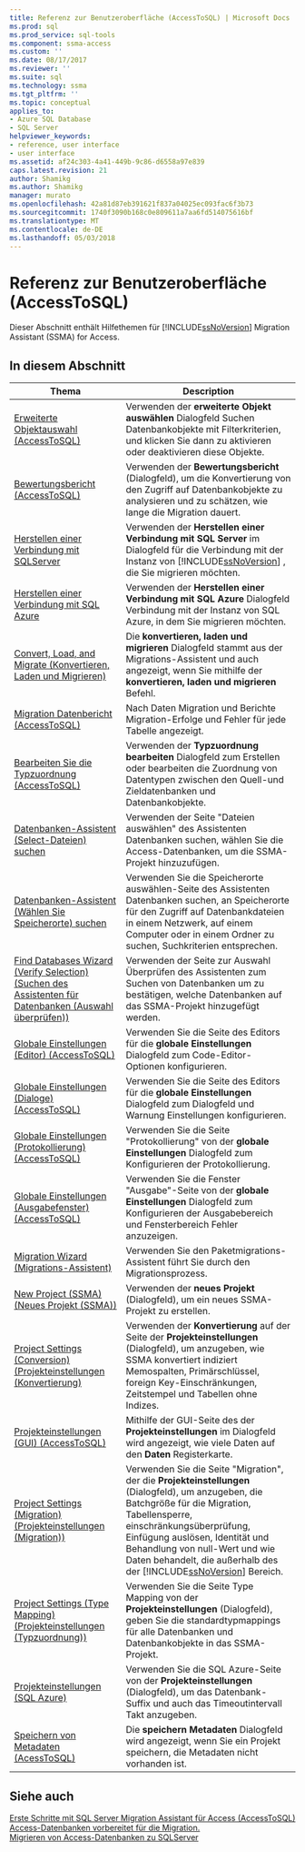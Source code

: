 ```yaml
---
title: Referenz zur Benutzeroberfläche (AccessToSQL) | Microsoft Docs
ms.prod: sql
ms.prod_service: sql-tools
ms.component: ssma-access
ms.custom: ''
ms.date: 08/17/2017
ms.reviewer: ''
ms.suite: sql
ms.technology: ssma
ms.tgt_pltfrm: ''
ms.topic: conceptual
applies_to:
- Azure SQL Database
- SQL Server
helpviewer_keywords:
- reference, user interface
- user interface
ms.assetid: af24c303-4a41-449b-9c86-d6558a97e839
caps.latest.revision: 21
author: Shamikg
ms.author: Shamikg
manager: murato
ms.openlocfilehash: 42a81d87eb391621f837a04025ec093fac6f3b73
ms.sourcegitcommit: 1740f3090b168c0e809611a7aa6fd514075616bf
ms.translationtype: MT
ms.contentlocale: de-DE
ms.lasthandoff: 05/03/2018
---
```

# <a name="user-interface-reference-accesstosql"></a>Referenz zur Benutzeroberfläche (AccessToSQL)
Dieser Abschnitt enthält Hilfethemen für [!INCLUDE[ssNoVersion](../../includes/ssnoversion_md.md)] Migration Assistant (SSMA) for Access.  
  
## <a name="in-this-section"></a>In diesem Abschnitt  
  
|Thema|Description|  
|---------|---------------|  
|[Erweiterte Objektauswahl &#40;AccessToSQL&#41;](../../ssma/access/advanced-object-selection-accesstosql.md)|Verwenden der **erweiterte Objekt auswählen** Dialogfeld Suchen Datenbankobjekte mit Filterkriterien, und klicken Sie dann zu aktivieren oder deaktivieren diese Objekte.|  
|[Bewertungsbericht &#40;AccessToSQL&#41;](../../ssma/access/assessment-report-accesstosql.md)|Verwenden der **Bewertungsbericht** (Dialogfeld), um die Konvertierung von den Zugriff auf Datenbankobjekte zu analysieren und zu schätzen, wie lange die Migration dauert.|  
|[Herstellen einer Verbindung mit SQLServer](http://msdn.microsoft.com/ceb77a97-d6d5-4a92-90a6-342e97d12b54)|Verwenden der **Herstellen einer Verbindung mit SQL Server** im Dialogfeld für die Verbindung mit der Instanz von [!INCLUDE[ssNoVersion](../../includes/ssnoversion_md.md)] , die Sie migrieren möchten.|  
|[Herstellen einer Verbindung mit SQL Azure](http://msdn.microsoft.com/bf44b236-d9be-41ae-a5fd-bd73038e505f)|Verwenden der **Herstellen einer Verbindung mit SQL Azure** Dialogfeld Verbindung mit der Instanz von SQL Azure, in dem Sie migrieren möchten.|  
|[Convert, Load, and Migrate (Konvertieren, Laden und Migrieren)](http://msdn.microsoft.com/4ec83e96-88a5-4b7b-8d5a-f3429d9a936b)|Die **konvertieren, laden und migrieren** Dialogfeld stammt aus der Migrations-Assistent und auch angezeigt, wenn Sie mithilfe der **konvertieren, laden und migrieren** Befehl.|  
|[Migration Datenbericht &#40;AccessToSQL&#41;](../../ssma/access/data-migration-report-accesstosql.md)|Nach Daten Migration und Berichte Migration-Erfolge und Fehler für jede Tabelle angezeigt.|  
|[Bearbeiten Sie die Typzuordnung &#40;AccessToSQL&#41;](../../ssma/access/edit-type-mapping-accesstosql.md)|Verwenden der **Typzuordnung bearbeiten** Dialogfeld zum Erstellen oder bearbeiten die Zuordnung von Datentypen zwischen den Quell-und Zieldatenbanken und Datenbankobjekte.|  
|[Datenbanken-Assistent (Select-Dateien) suchen](http://msdn.microsoft.com/2f574a34-4bab-40a4-89a8-ad4907ffc3fd)|Verwenden der Seite "Dateien auswählen" des Assistenten Datenbanken suchen, wählen Sie die Access-Datenbanken, um die SSMA-Projekt hinzuzufügen.|  
|[Datenbanken-Assistent (Wählen Sie Speicherorte) suchen](http://msdn.microsoft.com/00b2d32a-998b-47a7-b25c-589b5bd6777a)|Verwenden Sie die Speicherorte auswählen-Seite des Assistenten Datenbanken suchen, an Speicherorte für den Zugriff auf Datenbankdateien in einem Netzwerk, auf einem Computer oder in einem Ordner zu suchen, Suchkriterien entsprechen.|  
|[Find Databases Wizard (Verify Selection) (Suchen des Assistenten für Datenbanken (Auswahl überprüfen))](http://msdn.microsoft.com/62e20e03-50cc-4ac8-8072-524d194d2ec3)|Verwenden der Seite zur Auswahl Überprüfen des Assistenten zum Suchen von Datenbanken um zu bestätigen, welche Datenbanken auf das SSMA-Projekt hinzugefügt werden.|  
|[Globale Einstellungen &#40;Editor&#41; &#40;AccessToSQL&#41;](../../ssma/access/global-settings-editor-accesstosql.md)|Verwenden Sie die Seite des Editors für die **globale Einstellungen** Dialogfeld zum Code-Editor-Optionen konfigurieren.|  
|[Globale Einstellungen &#40;Dialoge&#41; &#40;AccessToSQL&#41;](../../ssma/access/global-settings-dialogs-accesstosql.md)|Verwenden Sie die Seite des Editors für die **globale Einstellungen** Dialogfeld zum Dialogfeld und Warnung Einstellungen konfigurieren.|  
|[Globale Einstellungen &#40;Protokollierung&#41; &#40;AccessToSQL&#41;](../../ssma/access/global-settings-logging-accesstosql.md)|Verwenden Sie die Seite "Protokollierung" von der **globale Einstellungen** Dialogfeld zum Konfigurieren der Protokollierung.|  
|[Globale Einstellungen &#40;Ausgabefenster&#41; &#40;AccessToSQL&#41;](../../ssma/access/global-settings-output-window-accesstosql.md)|Verwenden Sie die Fenster "Ausgabe"-Seite von der **globale Einstellungen** Dialogfeld zum Konfigurieren der Ausgabebereich und Fensterbereich Fehler anzuzeigen.|  
|[Migration Wizard (Migrations-Assistent)](http://msdn.microsoft.com/5bab5914-b2ae-4795-8cf5-83e42d64bef2)|Verwenden Sie den Paketmigrations-Assistent führt Sie durch den Migrationsprozess.|  
|[New Project (SSMA) (Neues Projekt (SSMA))](http://msdn.microsoft.com/ca294f6d-eeb5-42ca-9306-156281a3f0f3)|Verwenden der **neues Projekt** (Dialogfeld), um ein neues SSMA-Projekt zu erstellen.|  
|[Project Settings (Conversion) (Projekteinstellungen (Konvertierung)](http://msdn.microsoft.com/bcebc635-c638-4ddb-924c-b9ccfef86388)|Verwenden der **Konvertierung** auf der Seite der **Projekteinstellungen** (Dialogfeld), um anzugeben, wie SSMA konvertiert indiziert Memospalten, Primärschlüssel, foreign Key-Einschränkungen, Zeitstempel und Tabellen ohne Indizes.|  
|[Projekteinstellungen &#40;GUI&#41; &#40;AccessToSQL&#41;](../../ssma/access/project-settings-gui-accesstosql.md)|Mithilfe der GUI-Seite des der **Projekteinstellungen** im Dialogfeld wird angezeigt, wie viele Daten auf den **Daten** Registerkarte.|  
|[Project Settings (Migration) (Projekteinstellungen (Migration))](http://msdn.microsoft.com/4caebc9c-8680-4b99-a8fa-89c43161c95d)|Verwenden Sie die Seite "Migration", der die **Projekteinstellungen** (Dialogfeld), um anzugeben, die Batchgröße für die Migration, Tabellensperre, einschränkungsüberprüfung, Einfügung auslösen, Identität und Behandlung von null-Wert und wie Daten behandelt, die außerhalb des der [!INCLUDE[ssNoVersion](../../includes/ssnoversion_md.md)] Bereich.|  
|[Project Settings (Type Mapping) (Projekteinstellungen (Typzuordnung))](http://msdn.microsoft.com/b87b9683-abed-4677-8c50-18bdba704655)|Verwenden Sie die Seite Type Mapping von der **Projekteinstellungen** (Dialogfeld), geben Sie die standardtypmappings für alle Datenbanken und Datenbankobjekte in das SSMA-Projekt.|  
|[Projekteinstellungen (SQL Azure)](http://msdn.microsoft.com/bbb8a204-d0e4-4f0b-9709-271feb1f136e)|Verwenden Sie die SQL Azure-Seite von der **Projekteinstellungen** (Dialogfeld), um das Datenbank-Suffix und auch das Timeoutintervall Takt anzugeben.|  
|[Speichern von Metadaten &#40;AcessToSQL&#41;](../../ssma/access/save-metadata-acesstosql.md)|Die **speichern Metadaten** Dialogfeld wird angezeigt, wenn Sie ein Projekt speichern, die Metadaten nicht vorhanden ist.|  
  
## <a name="see-also"></a>Siehe auch  
[Erste Schritte mit SQL Server Migration Assistant für Access &#40;AccessToSQL&#41;](../../ssma/access/getting-started-with-sql-server-migration-assistant-for-access-accesstosql.md)  
[Access-Datenbanken vorbereitet für die Migration.](http://msdn.microsoft.com/9b80a9e0-08e7-4b4d-b5ec-cc998d3f5114)  
[Migrieren von Access-Datenbanken zu SQLServer](http://msdn.microsoft.com/76a3abcf-2998-4712-9490-fe8d872c89ca)  
  
